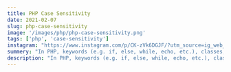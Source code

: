 ```yaml
---
title: PHP Case Sensitivity
date: 2021-02-07
slug: php-case-sensitivity
image: '/images/php/php-case-sensitivity.png'
tags: ['php', 'case-sensitivity']
instagram: "https://www.instagram.com/p/CK-zVk6DGJF/?utm_source=ig_web_copy_link"
summery: "In PHP, keywords (e.g. if, else, while, echo, etc.), classes, functions, and user-defined functions are not case-sensitive."
description: "In PHP, keywords (e.g. if, else, while, echo, etc.), classes, functions, and user-defined functions are not case-sensitive. However, all variable names are case-sensitive!"
---
```

